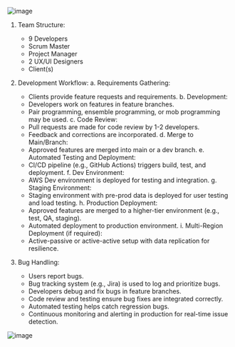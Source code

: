 ![image](https://github.com/Akmeena4u/SDLC-Agile-Scrum-Fundamentals/assets/93425334/66214b6c-4f9d-4bc4-894d-0ad1045f9940)

1. Team Structure:
   - 9 Developers
   - Scrum Master
   - Project Manager
   - 2 UX/UI Designers
   - Client(s)

2. Development Workflow:
   a. Requirements Gathering:
      - Clients provide feature requests and requirements.
   b. Development:
      - Developers work on features in feature branches.
      - Pair programming, ensemble programming, or mob programming may be used.
   c. Code Review:
      - Pull requests are made for code review by 1-2 developers.
      - Feedback and corrections are incorporated.
   d. Merge to Main/Branch:
      - Approved features are merged into main or a dev branch.
   e. Automated Testing and Deployment:
      - CI/CD pipeline (e.g., GitHub Actions) triggers build, test, and deployment.
   f. Dev Environment:
      - AWS Dev environment is deployed for testing and integration.
   g. Staging Environment:
      - Staging environment with pre-prod data is deployed for user testing and load testing.
   h. Production Deployment:
      - Approved features are merged to a higher-tier environment (e.g., test, QA, staging).
      - Automated deployment to production environment.
   i. Multi-Region Deployment (if required):
      - Active-passive or active-active setup with data replication for resilience.

3. Bug Handling:
   - Users report bugs.
   - Bug tracking system (e.g., Jira) is used to log and prioritize bugs.
   - Developers debug and fix bugs in feature branches.
   - Code review and testing ensure bug fixes are integrated correctly.
   - Automated testing helps catch regression bugs.
   - Continuous monitoring and alerting in production for real-time issue detection.


![image](https://github.com/Akmeena4u/SDLC-Agile-Scrum-Fundamentals/assets/93425334/1acfa24a-7a5e-411f-833c-80efe0c221b7)
